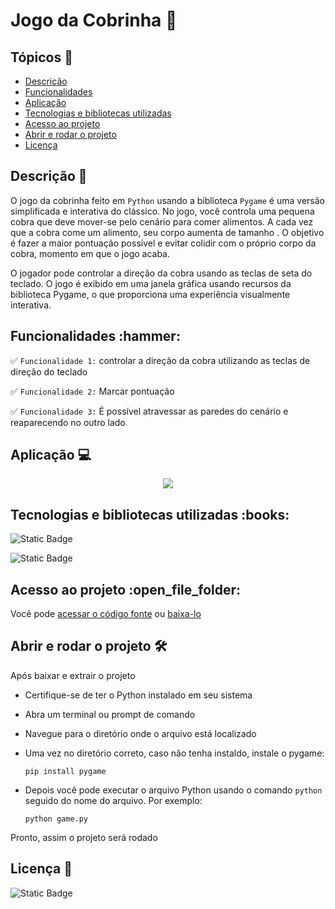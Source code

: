 # Jogo da Cobrinha :snake:


## Tópicos &#128204;  

<ul>
    <li><a href="#descrição">Descrição</a></li>
    <li><a href="#funcionalidades">Funcionalidades</a></li>
    <li><a href="#aplicação">Aplicação</a></li>
    <li><a href="#tecnologias-e-bibliotecas-utilizadas">Tecnologias e bibliotecas utilizadas</a></li>
    <li><a href="#acesso-ao-projeto">Acesso ao projeto</a></li>
    <li><a href="#abrir-e-rodaro-projeto">Abrir e rodar o projeto</a></li>
    <li><a href="#licença">Licença</a></li>
</ul>


<h2 id="descrição">Descrição &#128221;</h2>

O jogo da cobrinha feito em `Python` usando a biblioteca `Pygame` é uma versão simplificada e interativa do clássico. No jogo, você controla uma pequena cobra que deve mover-se pelo cenário para comer alimentos. A cada vez que a cobra come um alimento, seu corpo aumenta de tamanho . O objetivo é fazer a maior pontuação possível e evitar colidir com o próprio corpo da cobra, momento em que o jogo acaba. 

O jogador pode controlar a direção da cobra usando as teclas de seta do teclado. O jogo é exibido em uma janela gráfica usando recursos da biblioteca Pygame, o que proporciona uma experiência visualmente interativa.


<h2 id="funcionalidades">Funcionalidades :hammer:</h2>

:white_check_mark: `Funcionalidade 1:` controlar a direção da cobra utilizando as teclas de direção do teclado

:white_check_mark: `Funcionalidade 2:` Marcar pontuação

:white_check_mark: `Funcionalidade 3:` É possível atravessar as paredes do cenário e reaparecendo no outro lado


<h2 id="aplicação">Aplicação &#128187;</h2>
<p align="center">
    <img src="https://github.com/carla11235813/Jogo-da-Cobrinha/assets/111895486/cede0fac-71c4-408f-8040-8ceff712afe6">
</p>


<h2 id="tecnologias-e-bibliotecas-utilizadas">Tecnologias e bibliotecas utilizadas :books:</h2>

![Static Badge](https://img.shields.io/badge/python-%233776AB?style=for-the-badge&logo=python&logoColor=%23F7DF1E)

![Static Badge](https://img.shields.io/badge/pygame-%2385FF85?style=for-the-badge&label=biblioteca&labelColor=gray)


<h2 id="acesso-ao-projeto">Acesso ao projeto :open_file_folder:</h2>

Você pode [acessar o código fonte](https://github.com/carla11235813/Jogo-da-Cobrinha) ou [baixa-lo](https://github.com/carla11235813/Jogo-da-Cobrinha/archive/refs/heads/main.zip)


<h2 id="abrir-e-rodaro-projeto">Abrir e rodar o projeto &#128736;</h2>
Após baixar e extrair o projeto

- Certifique-se de ter o Python instalado em seu sistema

- Abra um terminal ou prompt de comando

- Navegue para o diretório onde o arquivo está localizado

- Uma vez no diretório correto, caso não tenha instaldo, instale o pygame:
    ```
    pip install pygame
    ```
- Depois você pode executar o arquivo Python usando o comando `python` seguido do nome do arquivo. Por exemplo:
  ```
  python game.py
  ```
Pronto, assim o projeto será rodado

<h2 id="licença">Licença &#128220;</h2>

![Static Badge](https://img.shields.io/badge/MIT-green?style=for-the-badge&label=license&labelColor=gray)
